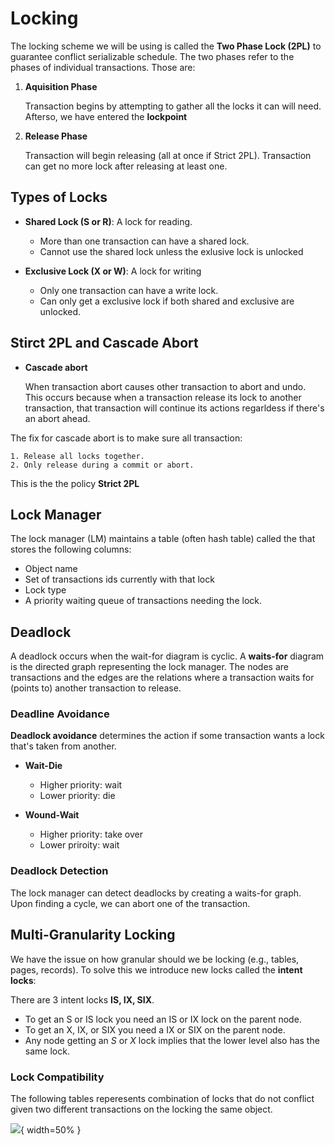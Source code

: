 #  Locking

The locking scheme we will be using is called the **Two Phase Lock (2PL)** to guarantee conflict serializable schedule. The two phases refer to the phases of individual transactions. Those are:

1. **Aquisition Phase**

    Transaction begins by attempting to gather all the locks it can will need. Afterso, we have entered the **lockpoint**

2. **Release Phase**

    Transaction will begin releasing (all at once if Strict 2PL). Transaction can get no more lock after releasing at least one.

## Types of Locks

* **Shared Lock (S or R)**: A lock for reading.
    * More than one transaction can have a shared lock.
    * Cannot use the shared lock unless the exlusive lock is unlocked

* **Exclusive Lock (X or W)**: A lock for writing
    * Only one transaction can have a write lock.
    * Can only get a exclusive lock if both shared and exclusive are unlocked.


## Stirct 2PL and Cascade Abort

* **Cascade abort**

    When transaction abort causes other transaction to abort and undo. This occurs because when a transaction release its lock to another transaction, that transaction will continue its actions regarldess if there's an abort ahead.

The fix for cascade abort is to make sure all transaction:

    1. Release all locks together.
    2. Only release during a commit or abort.

This is the the policy **Strict 2PL**

## Lock Manager

The lock manager (LM) maintains a table (often hash table) called the that stores the following columns:

* Object name
* Set of transactions ids currently with that lock
* Lock type
* A priority waiting queue of transactions needing the lock.

## Deadlock

A deadlock occurs when the wait-for diagram is cyclic. A **waits-for** diagram is the directed graph representing the lock manager. The nodes are transactions and the edges are the relations where a transaction waits for (points to) another transaction to release.

### Deadline Avoidance

**Deadlock avoidance** determines the action if some transaction wants a lock that's taken from another.

* **Wait-Die**
    * Higher priority: wait
    * Lower priority: die

* **Wound-Wait**
    * Higher priority: take over
    * Lower priroity: wait

### Deadlock Detection

The lock manager can detect deadlocks by creating a waits-for graph. Upon finding a cycle, we can abort one of the transaction.

## Multi-Granularity Locking

We have the issue on how granular should we be locking (e.g., tables, pages, records). To solve this we introduce new locks called the **intent locks**:

There are 3 intent locks **IS, IX, SIX**.

* To get an S or IS lock you need an IS or IX lock on the parent node.
* To get an X, IX, or SIX you need a IX or SIX on the parent node.
* Any node getting an $S$ or $X$ lock implies that the lower level also has the same lock.

### Lock Compatibility

The following tables reperesents combination of locks that do not conflict given two different transactions on the locking the same object.

![](2018-11-13-18-58-46.png){ width=50% }